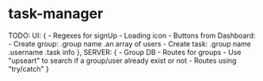 # task-manager

TODO: 
	UI: {
		- Regexes for signUp
		- Loading icon
		- Buttons from Dashboard: 
			- Create group: 
				.group name 
				.an array of users
			- Create task:
				.group name
				.username
				.task info
	},
	SERVER: {
		- Group DB
		- Routes for groups
		- Use "upseart" to search if a group/user already exist or not
		- Routes using "try/catch"
	}
